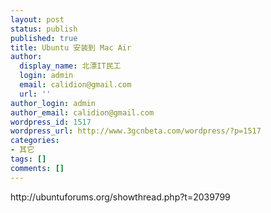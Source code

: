 ```yaml
---
layout: post
status: publish
published: true
title: Ubuntu 安装到 Mac Air
author:
  display_name: 北漂IT民工
  login: admin
  email: calidion@gmail.com
  url: ''
author_login: admin
author_email: calidion@gmail.com
wordpress_id: 1517
wordpress_url: http://www.3gcnbeta.com/wordpress/?p=1517
categories:
- 其它
tags: []
comments: []
---
```

<p>http://ubuntuforums.org/showthread.php?t=2039799</p>
